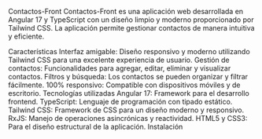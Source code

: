Contactos-Front
Contactos-Front es una aplicación web desarrollada en Angular 17 y TypeScript con un diseño limpio y moderno proporcionado por Tailwind CSS. La aplicación permite gestionar contactos de manera intuitiva y eficiente.

Características
Interfaz amigable: Diseño responsivo y moderno utilizando Tailwind CSS para una excelente experiencia de usuario.
Gestión de contactos: Funcionalidades para agregar, editar, eliminar y visualizar contactos.
Filtros y búsqueda: Los contactos se pueden organizar y filtrar fácilmente.
100% responsivo: Compatible con dispositivos móviles y de escritorio.
Tecnologías utilizadas
Angular 17: Framework para el desarrollo frontend.
TypeScript: Lenguaje de programación con tipado estático.
Tailwind CSS: Framework de CSS para un diseño moderno y responsivo.
RxJS: Manejo de operaciones asincrónicas y reactividad.
HTML5 y CSS3: Para el diseño estructural de la aplicación.
Instalación
